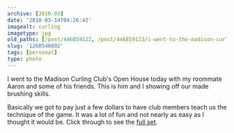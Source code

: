 ```yaml
---
archive: [2010-03]
date: '2010-03-14T04:26:42'
imagealt: curling
imagetype: jpg
old_paths: [/post/446859122, /post/446859122/i-went-to-the-madison-curling-clubs-open-house]
slug: '1268540802'
tags: [personal]
type: photo
---
```


I went to the Madison Curling Club's Open House today with my roommate
Aaron and some of his friends.  This is him and I showing off our made
brushing skills.

Basically we got to pay just a few dollars to have club members teach us
the technique of the game.  It was a lot of fun and not nearly as easy as
I thought it would be.  Click through to see the [full set][1].

[1]: http://www.flickr.com/photos/rjbismark90/sets/72157623615347336/


